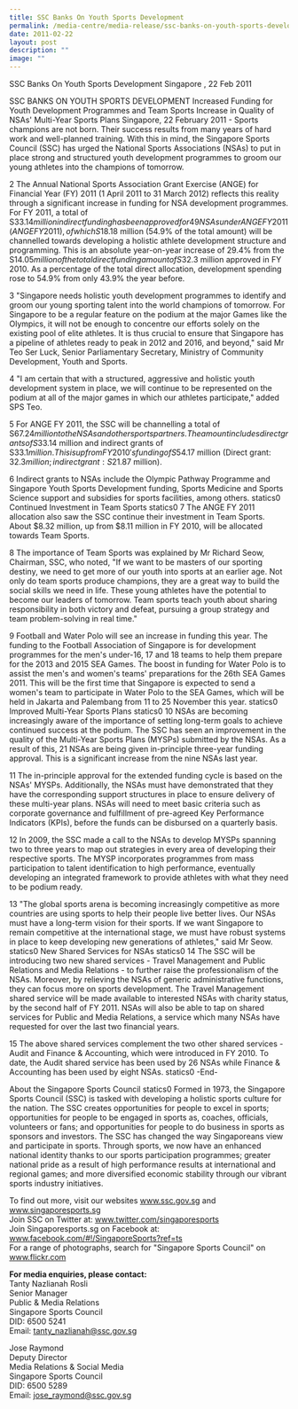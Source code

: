 ```yaml
---
title: SSC Banks On Youth Sports Development
permalink: /media-centre/media-release/ssc-banks-on-youth-sports-development/
date: 2011-02-22
layout: post
description: ""
image: ""
---
```

SSC Banks On Youth Sports Development
Singapore , 22 Feb 2011

SSC BANKS ON YOUTH SPORTS DEVELOPMENT
Increased Funding for Youth Development Programmes and Team Sports
Increase in Quality of NSAs' Multi-Year Sports Plans
Singapore, 22 February 2011 - Sports champions are not born. Their success results from many years of hard work and well-planned training. With this in mind, the Singapore Sports Council (SSC) has urged the National Sports Associations (NSAs) to put in place strong and structured youth development programmes to groom our young athletes into the champions of tomorrow.

2 The Annual National Sports Association Grant Exercise (ANGE) for Financial Year (FY) 2011 (1 April 2011 to 31 March 2012) reflects this reality through a significant increase in funding for NSA development programmes. For FY 2011, a total of S$33.14 million in direct funding has been approved for 49 NSAs under ANGE FY2011 (ANGE FY2011), of which S$18.18 million (54.9% of the total amount) will be channelled towards developing a holistic athlete development structure and programming. This is an absolute year-on-year increase of 29.4% from the S$14.05 million of the total direct funding amount of S$32.3 million approved in FY 2010. As a percentage of the total direct allocation, development spending rose to 54.9% from only 43.9% the year before.

3 "Singapore needs holistic youth development programmes to identify and groom our young sporting talent into the world champions of tomorrow. For Singapore to be a regular feature on the podium at the major Games like the Olympics, it will not be enough to concentre our efforts solely on the existing pool of elite athletes. It is thus crucial to ensure that Singapore has a pipeline of athletes ready to peak in 2012 and 2016, and beyond," said Mr Teo Ser Luck, Senior Parliamentary Secretary, Ministry of Community Development, Youth and Sports.

4 "I am certain that with a structured, aggressive and holistic youth development system in place, we will continue to be represented on the podium at all of the major games in which our athletes participate," added SPS Teo.

5 For ANGE FY 2011, the SSC will be channelling a total of S$67.24 million to the NSAs and other sports partners. The amount includes direct grants of S$33.14 million and indirect grants of S$33.1 million. This is up from FY 2010's funding of S$54.17 million (Direct grant: $32.3 million; indirect grant: S$21.87 million).

6 Indirect grants to NSAs include the Olympic Pathway Programme and Singapore Youth Sports Development funding, Sports Medicine and Sports Science support and subsidies for sports facilities, among others.
statics0
Continued Investment in Team Sports
statics0
7 The ANGE FY 2011 allocation also saw the SSC continue their investment in Team Sports. About $8.32 million, up from $8.11 million in FY 2010, will be allocated towards Team Sports.

8 The importance of Team Sports was explained by Mr Richard Seow, Chairman, SSC, who noted, "If we want to be masters of our sporting destiny, we need to get more of our youth into sports at an earlier age. Not only do team sports produce champions, they are a great way to build the social skills we need in life. These young athletes have the potential to become our leaders of tomorrow. Team sports teach youth about sharing responsibility in both victory and defeat, pursuing a group strategy and team problem-solving in real time."

9 Football and Water Polo will see an increase in funding this year. The funding to the Football Association of Singapore is for development programmes for the men's under-16, 17 and 18 teams to help them prepare for the 2013 and 2015 SEA Games. The boost in funding for Water Polo is to assist the men's and women's teams' preparations for the 26th SEA Games 2011. This will be the first time that Singapore is expected to send a women's team to participate in Water Polo to the SEA Games, which will be held in Jakarta and Palembang from 11 to 25 November this year.
statics0
Improved Multi-Year Sports Plans
statics0
10 NSAs are becoming increasingly aware of the importance of setting long-term goals to achieve continued success at the podium. The SSC has seen an improvement in the quality of the Multi-Year Sports Plans (MYSPs) submitted by the NSAs. As a result of this, 21 NSAs are being given in-principle three-year funding approval. This is a significant increase from the nine NSAs last year.

11 The in-principle approval for the extended funding cycle is based on the NSAs' MYSPs. Additionally, the NSAs must have demonstrated that they have the corresponding support structures in place to ensure delivery of these multi-year plans. NSAs will need to meet basic criteria such as corporate governance and fulfillment of pre-agreed Key Performance Indicators (KPIs), before the funds can be disbursed on a quarterly basis.

12 In 2009, the SSC made a call to the NSAs to develop MYSPs spanning two to three years to map out strategies in every area of developing their respective sports. The MYSP incorporates programmes from mass participation to talent identification to high performance, eventually developing an integrated framework to provide athletes with what they need to be podium ready.

13 "The global sports arena is becoming increasingly competitive as more countries are using sports to help their people live better lives. Our NSAs must have a long-term vision for their sports. If we want Singapore to remain competitive at the international stage, we must have robust systems in place to keep developing new generations of athletes," said Mr Seow.
statics0
New Shared Services for NSAs
statics0
14 The SSC will be introducing two new shared services - Travel Management and Public Relations and Media Relations - to further raise the professionalism of the NSAs. Moreover, by relieving the NSAs of generic administrative functions, they can focus more on sports development. The Travel Management shared service will be made available to interested NSAs with charity status, by the second half of FY 2011. NSAs will also be able to tap on shared services for Public and Media Relations, a service which many NSAs have requested for over the last two financial years.

15 The above shared services complement the two other shared services - Audit and Finance & Accounting, which were introduced in FY 2010. To date, the Audit shared service has been used by 26 NSAs while Finance & Accounting has been used by eight NSAs.
statics0
-End-

About the Singapore Sports Council
statics0
Formed in 1973, the Singapore Sports Council (SSC) is tasked with developing a holistic sports culture for the nation. The SSC creates opportunities for people to excel in sports; opportunities for people to be engaged in sports as, coaches, officials, volunteers or fans; and opportunities for people to do business in sports as sponsors and investors. The SSC has changed the way Singaporeans view and participate in sports. Through sports, we now have an enhanced national identity thanks to our sports participation programmes; greater national pride as a result of high performance results at international and regional games; and more diversified economic stability through our vibrant sports industry initiatives.

To find out more, visit our websites www.ssc.gov.sg and www.singaporesports.sg
<br>
Join SSC on Twitter at: www.twitter.com/singaporesports
<br>
Join Singaporesports.sg on Facebook at: www.facebook.com/#!/SingaporeSports?ref=ts
<br>
For a range of photographs, search for "Singapore Sports Council" on www.flickr.com

**For media enquiries, please contact:**
<br>Tanty Nazlianah Rosli
<br>Senior Manager
<br>Public & Media Relations
<br>Singapore Sports Council
<br>DID: 6500 5241
<br>Email: tanty_nazlianah@ssc.gov.sg
	
Jose Raymond
<br>Deputy Director
<br>Media Relations & Social Media
<br>Singapore Sports Council
<br>DID: 6500 5289
<br>Email: jose_raymond@ssc.gov.sg